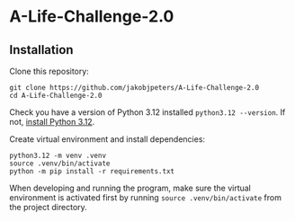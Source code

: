 # A-Life-Challenge-2.0
## Installation
Clone this repository:
```
git clone https://github.com/jakobjpeters/A-Life-Challenge-2.0
cd A-Life-Challenge-2.0
```

Check you have a version of Python 3.12 installed `python3.12 --version`.
If not, [install Python 3.12](https://www.python.org/downloads/release/python-3121/).

Create virtual environment and install dependencies:

```
python3.12 -m venv .venv
source .venv/bin/activate
python -m pip install -r requirements.txt
```

When developing and running the program, make sure the virtual environment is activated first by running `source .venv/bin/activate` from the project directory.
